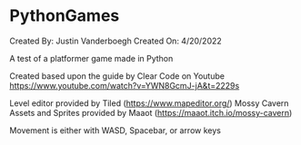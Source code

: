 # PythonGames
Created By: Justin Vanderboegh
Created On: 4/20/2022

A test of a platformer game made in Python

Created based upon the guide by Clear Code on Youtube
https://www.youtube.com/watch?v=YWN8GcmJ-jA&t=2229s

Level editor provided by Tiled (https://www.mapeditor.org/)
Mossy Cavern Assets and Sprites provided by Maaot (https://maaot.itch.io/mossy-cavern)

Movement is either with WASD, Spacebar, or arrow keys
